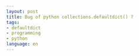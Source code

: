 ```yaml
---
layout: post
title: Bug of python collections.defaultdict() ?
tags:
- defaultdict
- programming
- python
language: en
---
```

<script src="https://gist.github.com/3290375.js?file=buggy_defaultdict.py"/>

Running the script gives the error:
<blockquote>Traceback (most recent call last):
File "z.py", line 39, in &lt;module&gt;
dfsloop(G)
File "z.py", line 13, in dfsloop
for v in G: # No error if "for v in G.keys():"
RuntimeError: dictionary changed size during iteration</blockquote>
However, if line 13 is changed to "for v in G.keys():", then the script runs properly!

But "for v in G" and "for v in G.keys()" should be the same. Any explanations?

<a href="http://stackoverflow.com/questions/8762819/runtimeerror-dictionary-changed-size-during-iteration-during-iteration-with-i">This thread in SO </a>talks about the same error related to the use of <a href="http://docs.python.org/library/collections.html#collections.defaultdict">collections.defaultdict()</a>.

 
